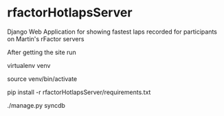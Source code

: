 rfactorHotlapsServer
====================

Django Web Application for showing fastest laps recorded for participants on Martin's rFactor servers



After getting the site run 

virtualenv venv

source venv/bin/activate

pip install -r rfactorHotlapsServer/requirements.txt

./manage.py syncdb
